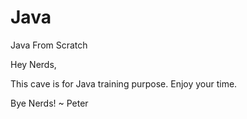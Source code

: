 # Java
Java From Scratch

Hey Nerds,

This cave is for Java training purpose.
Enjoy your time.

Bye Nerds!
~ Peter
